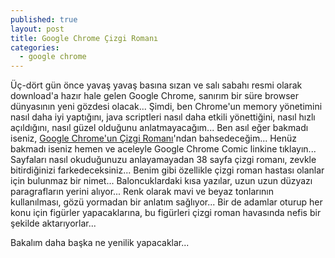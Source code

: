 ```yaml
---
published: true
layout: post
title: Google Chrome Çizgi Romanı
categories: 
  - google chrome
---
```


Üç-dört gün önce yavaş yavaş basına sızan ve salı sabahı resmi olarak download'a hazır hale gelen Google Chrome, sanırım bir süre browser dünyasının yeni gözdesi olacak... Şimdi, ben Chrome'un memory yönetimini nasıl daha iyi yaptığını, java scriptleri nasıl daha etkili yönettiğini, nasıl hızlı açıldığını, nasıl güzel olduğunu anlatmayacağım... Ben asıl eğer bakmadı iseniz, [Google Chrome'un Çizgi Romanı](http://www.google.com/googlebooks/chrome/index.html)'ndan bahsedeceğim... Henüz bakmadı iseniz hemen ve aceleyle Google Chrome Comic linkine tıklayın... Sayfaları nasıl okuduğunuzu anlayamayadan 38 sayfa çizgi romanı, zevkle bitirdiğinizi farkedeceksiniz... Benim gibi özellikle çizgi roman hastası olanlar için bulunmaz bir nimet... Baloncuklardaki kısa yazılar, uzun uzun düzyazı paragrafların yerini alıyor... Renk olarak mavi ve beyaz tonlarının kullanılması, gözü yormadan bir anlatım sağlıyor... Bir de adamlar oturup her konu için figürler yapacaklarına, bu figürleri çizgi roman havasında nefis bir şekilde aktarıyorlar...


Bakalım daha başka ne yenilik yapacaklar... 
